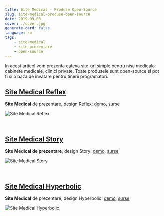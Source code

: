 ```yaml
---
title: Site Medical - Produse Open-Source
slug: site-medical-produse-open-source
date: 2019-03-03
cover: ./cover.jpg
generate-card: false
language: ro
tags:
    - site-medical
    - site-prezentare
    - open-source
---
```


In acest articol vom prezenta cateva site-uri simple pentru nisa medicala: cabinete medicale, clinici private.
Toate produsele sunt open-source si pot fi si o baza de invatare pentru tinerii programatori.

## [Site Medical Reflex](https://site-medical-reflex.websitemarket.ro/)

**Site Medical** de prezentare, design Reflex: [demo](https://site-medical-refex.websitemarket.ro), [surse](https://github.com/creare-site/site-medical-refex)

![Site Medical Reflex](https://raw.githubusercontent.com/creare-site/static/master/produse/site-medical-reflex-intro.gif)

<br />

## [Site Medical Story](https://site-medical-story.websitemarket.ro/)

**Site Medical de prezentare**, design Story: [demo](https://site-medical-story.websitemarket.ro), [surse](https://github.com/creare-site/site-medical-story)

![Site Medical Story](https://raw.githubusercontent.com/creare-site/static/master/produse/site-medical-story-screen.png)

<br />

## [Site Medical Hyperbolic](https://site-medical-hyperbolic.websitemarket.ro/)

**Site Medical** de prezentare, design Hyperbolic: [demo](https://site-medical-hyperbolic.websitemarket.ro), [surse](https://github.com/creare-site/site-medical-hyperbolic)

![Site Medical Hyperbolic](https://raw.githubusercontent.com/creare-site/static/master/produse/site-medical-hyperbolic-screen.png)
